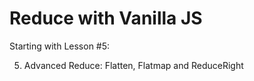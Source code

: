 # Reduce with Vanilla JS

Starting with Lesson #5:

5. Advanced Reduce: Flatten, Flatmap and ReduceRight

